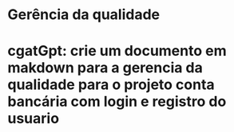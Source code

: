 # Gerência da qualidade

# cgatGpt: crie um documento em makdown para a gerencia da qualidade para o projeto conta bancária com login e registro do usuario

